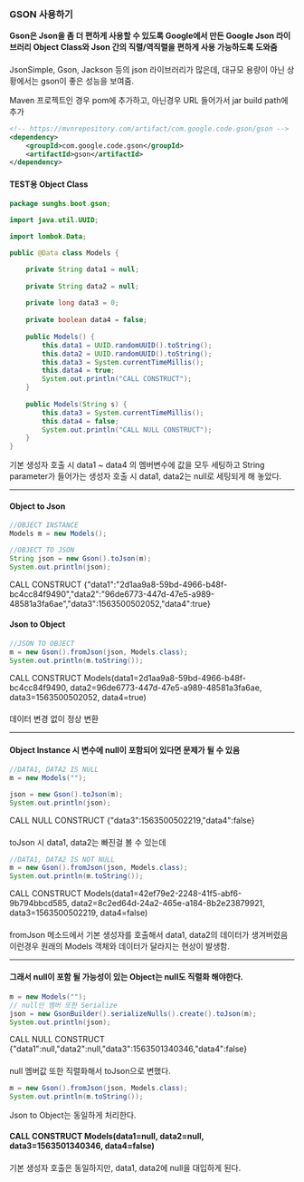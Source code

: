 ### GSON 사용하기

**Gson은 Json을 좀 더 편하게 사용할 수 있도록 Google에서 만든 Google Json 라이브러리
Object Class와 Json 간의 직렬/역직렬을 편하게 사용 가능하도록 도와줌**
####  

JsonSimple, Gson, Jackson 등의 json 라이브러리가 많은데, 대규모 용량이 아닌 상황에서는 gson이 좋은 성능을 보여줌.

Maven 프로젝트인 경우 pom에 추가하고, 아닌경우 URL 들어가서 jar build path에 추가
```xml
<!-- https://mvnrepository.com/artifact/com.google.code.gson/gson -->
<dependency>
	<groupId>com.google.code.gson</groupId>
	<artifactId>gson</artifactId>
</dependency>
```

#### TEST용 Object Class
```java
package sunghs.boot.gson;

import java.util.UUID;

import lombok.Data;

public @Data class Models {

	private String data1 = null;
	
	private String data2 = null;
	
	private long data3 = 0;
	
	private boolean data4 = false;
	
	public Models() {
		this.data1 = UUID.randomUUID().toString();
		this.data2 = UUID.randomUUID().toString();
		this.data3 = System.currentTimeMillis();
		this.data4 = true;
		System.out.println("CALL CONSTRUCT");
	}
	
	public Models(String s) {
		this.data3 = System.currentTimeMillis();
		this.data4 = false;
		System.out.println("CALL NULL CONSTRUCT");
	}
}

```
기본 생성자 호출 시 data1 ~ data4 의 멤버변수에 값을 모두 세팅하고
String parameter가 들어가는 생성자 호출 시 data1, data2는 null로 세팅되게 해 놓았다.

***
#### Object to Json

```java
//OBJECT INSTANCE
Models m = new Models();

//OBJECT TO JSON
String json = new Gson().toJson(m);
System.out.println(json);
```

CALL CONSTRUCT
{"data1":"2d1aa9a8-59bd-4966-b48f-bc4cc84f9490","data2":"96de6773-447d-47e5-a989-48581a3fa6ae","data3":1563500502052,"data4":true}


#### Json to Object
```java
//JSON TO OBJECT
m = new Gson().fromJson(json, Models.class);
System.out.println(m.toString());
```

CALL CONSTRUCT
Models(data1=2d1aa9a8-59bd-4966-b48f-bc4cc84f9490, data2=96de6773-447d-47e5-a989-48581a3fa6ae, data3=1563500502052, data4=true)

####  
데이터 변경 없이 정상 변환
***

####  

#### **Object Instance 시 변수에 null이 포함되어 있다면 문제가 될 수 있음**

```java
//DATA1, DATA2 IS NULL
m = new Models("");

json = new Gson().toJson(m);
System.out.println(json);
```
CALL NULL CONSTRUCT
{"data3":1563500502219,"data4":false}

####  
toJson 시 data1, data2는 빠진걸 볼 수 있는데

```java
//DATA1, DATA2 IS NOT NULL
m = new Gson().fromJson(json, Models.class);
System.out.println(m.toString());
```
CALL CONSTRUCT
Models(data1=42ef79e2-2248-41f5-abf6-9b794bbcd585, data2=8c2ed64d-24a2-465e-a184-8b2e23879921, data3=1563500502219, data4=false)

####  
fromJson 메소드에서 기본 생성자를 호출해서 data1, data2의 데이터가 생겨버렸음
이런경우 원래의 Models 객체와 데이터가 달라지는 현상이 발생함.
***

#### **그래서 null이 포함 될 가능성이 있는 Object는 null도 직렬화 해야한다.**
```java
m = new Models("");
// null인 멤버 또한 Serialize
json = new GsonBuilder().serializeNulls().create().toJson(m);
System.out.println(json);
```
CALL NULL CONSTRUCT
{"data1":null,"data2":null,"data3":1563501340346,"data4":false}

####  
null 멤버값 또한 직렬화해서 toJson으로 변했다.

```java
m = new Gson().fromJson(json, Models.class);
System.out.println(m.toString());
```
Json to Object는 동일하게 처리한다.
####  

**CALL CONSTRUCT
Models(data1=null, data2=null, data3=1563501340346, data4=false)**

####  
기본 생성자 호출은 동일하지만, data1, data2에 null을 대입하게 된다.
